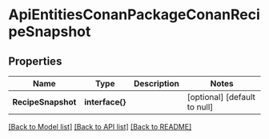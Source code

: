 # ApiEntitiesConanPackageConanRecipeSnapshot

## Properties
Name | Type | Description | Notes
------------ | ------------- | ------------- | -------------
**RecipeSnapshot** | **interface{}** |  | [optional] [default to null]

[[Back to Model list]](../README.md#documentation-for-models) [[Back to API list]](../README.md#documentation-for-api-endpoints) [[Back to README]](../README.md)


